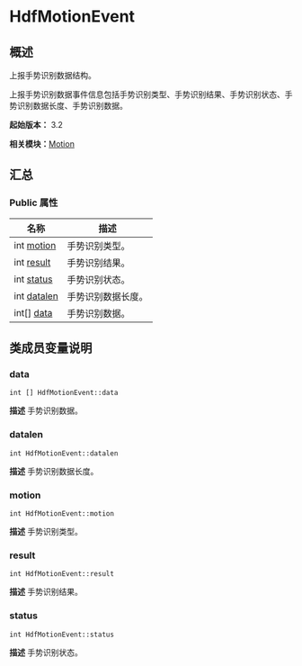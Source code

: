 # HdfMotionEvent


## 概述

上报手势识别数据结构。

上报手势识别数据事件信息包括手势识别类型、手势识别结果、手势识别状态、手势识别数据长度、手势识别数据。

**起始版本：** 3.2

**相关模块：**[Motion](_motion_v10.md)


## 汇总


### Public 属性

| 名称 | 描述 | 
| -------- | -------- |
| int [motion](#motion) | 手势识别类型。  | 
| int [result](#result) | 手势识别结果。  | 
| int [status](#status) | 手势识别状态。  | 
| int [datalen](#datalen) | 手势识别数据长度。  | 
| int[] [data](#data) | 手势识别数据。  | 


## 类成员变量说明


### data

```
int [] HdfMotionEvent::data
```
**描述**
手势识别数据。


### datalen

```
int HdfMotionEvent::datalen
```
**描述**
手势识别数据长度。


### motion

```
int HdfMotionEvent::motion
```
**描述**
手势识别类型。


### result

```
int HdfMotionEvent::result
```
**描述**
手势识别结果。


### status

```
int HdfMotionEvent::status
```
**描述**
手势识别状态。
